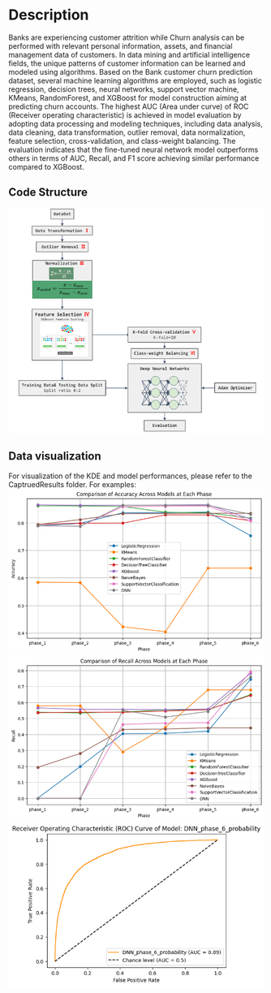 # Description
Banks are experiencing customer attrition while Churn analysis can be performed with relevant personal information, assets, and financial management data of customers. In data mining and artificial intelligence fields, the unique patterns of customer information can be learned and modeled using algorithms. Based on the Bank customer churn prediction dataset, several machine learning algorithms are employed, such as logistic regression, decision trees, neural networks, support vector machine, KMeans, RandomForest, and XGBoost for model construction aiming at predicting churn accounts. The highest AUC (Area under curve) of ROC (Receiver operating characteristic) is achieved in model evaluation by adopting data processing and modeling techniques, including data analysis, data cleaning, data transformation, outlier removal, data normalization, feature selection, cross-validation, and class-weight balancing. The evaluation indicates that the fine-tuned neural network model outperforms others in terms of AUC, Recall, and F1 score achieving similar performance compared to XGBoost.

## Code Structure
![image](https://github.com/OliverWONG-MsC-EEE/COMP5511_Project/blob/main/CapturedResults/algorithm%20structure.png)

## Data visualization
For visualization of the KDE and model performances, please refer to the CaptruedResults folder.
For examples:
![image](https://github.com/OliverWONG-MsC-EEE/COMP5511_Project/blob/main/CapturedResults/Models/Accuracy.png)
![image](https://github.com/OliverWONG-MsC-EEE/COMP5511_Project/blob/main/CapturedResults/Models/Recall.png)
![image](https://github.com/OliverWONG-MsC-EEE/COMP5511_Project/blob/main/CapturedResults/Models/DNN/phase/probability/6.png)
